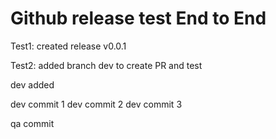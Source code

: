 # Github release test End to End

Test1:
created release v0.0.1 

Test2:
added branch dev to create PR and test

dev added

dev commit 1
dev commit 2
dev commit 3

qa commit